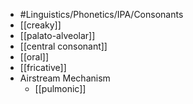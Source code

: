 - #Linguistics/Phonetics/IPA/Consonants
- [[creaky]]
- [[palato-alveolar]]
- [[central consonant]]
- [[oral]]
- [[fricative]]
- Airstream Mechanism
	- [[pulmonic]]